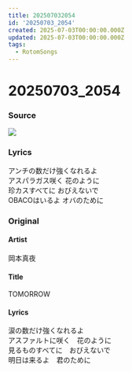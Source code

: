 ```yaml
---
title: 202507032054
id: '20250703_2054'
created: 2025-07-03T00:00:00.000Z
updated: 2025-07-03T00:00:00.000Z
tags:
  - RotomSongs
---
```

# 20250703_2054

### Source

![](https://x.com/Starlystrongest/status/1940741033236877423)

### Lyrics

アンチの数だけ強くなれるよ  
アスパラガス咲く 花のように  
珍カスすべてに おびえないで  
OBACOはいるよ オバのために  

### Original

#### Artist

岡本真夜

#### Title

TOMORROW

#### Lyrics

涙の数だけ強くなれるよ  
アスファルトに咲く　花のように  
見るものすべてに　おびえないで  
明日は来るよ　君のために  

